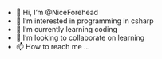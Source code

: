 - 👋 Hi, I’m @NiceForehead
- 👀 I’m interested in programming in csharp
- 🌱 I’m currently learning coding
- 💞️ I’m looking to collaborate on learning
- 📫 How to reach me ...

<!---
NiceForehead/NiceForehead is a ✨ special ✨ repository because its `README.md` (this file) appears on your GitHub profile.
You can click the Preview link to take a look at your changes.
--->
